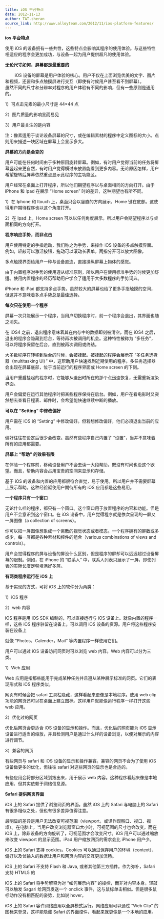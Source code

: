 ```yaml
---
title: iOS 平台特点
date: 2012-11-13
author: TAT.sheran
source_link: http://www.alloyteam.com/2012/11/ios-platform-features/
---
```


<!-- {% raw %} - for jekyll -->

**ios 平台特点**

使用 iOS 的设备拥有一些共性，这些特点会影响其程序的使用体验。与这些特性相适应的程序会更加成功，与设备一起为用户提供超凡的使用体验。  

**无论尺寸如何，屏幕都是最重要的**

        iOS 设备的屏幕是用户体验的核心。用户不仅在上面浏览优美的文字、图片和视频，还要和多点触摸屏进行交互（即使有时候用户甚至看不到屏幕）。  
虽然不同的尺寸和分辨率对程序的用户体验有不同的影响，但有一些原则是通用的。

1）可点击元素的最小尺寸是 44×44 点

2）图片质量的影响显而易见

3）用户最关注的是内容

注：像素适用于谈论设备屏幕的尺寸，或在编辑素材的程序中定义图标的大小。点则用来描述一块区域在屏幕上会显示多大。

**屏幕的方向是会变的**

用户可能在任何时间由于多种原因旋转屏幕。例如，有时用户觉得当前的任务将屏幕竖起来更自然，有时用户觉得横过来放置能看到更多内容。无论原因怎样，用户希望旋转后屏幕依然重点显示此程序的主功能区。

用户经常在桌面上打开程序，所以他们期望程序以与桌面相同的方向打开。由于 iPhone 和 Ipad 在展示 “Home screen” 时的差异，这种期望也有所不同。

1）在 Iphone 和 Itouch 上，桌面只会以竖直的方向展示，Home 键在底部。这使得用户期待程序也以这个角度打开。

2）在 Ipad 上，Home screen 可以以任何角度展示。所以用户会期望程序以与桌面相同的方向打开。

**程序响应手势，而非点击**

用户使用特定的手指运动，我们称之为手势，来操作 iOS 设备的多点触摸界面。例如，轻敲可以激活按钮，拖动可以滚动长表单，两指分开可以放大图像。

多点触摸界面给用户一种与设备直连，直接操纵屏幕上物体的感觉。

由于内置程序对手势的使用遵从标准原则，所以用户在使用标准手势的时候更加舒适。使用内置程序的经历帮助用户学会了适用于大多数程序的手势词典。

iPhone 和 iPad 都支持多点手势。虽然较大的屏幕也给了更多手指触摸的空间，但这并不意味着多点手势总是最佳选择。

**每次只在使用一个程序**

屏幕一次只能展示一个程序，当用户切换程序时，前一个程序会退出，其界面也随之消失。

在 iOS4 之前，退出程序意味着其在内存中的数据即刻被清空。而在 iOS4 之后，退出的程序会隐藏到后台，等待再次被调用的机会。这种特性被称为 “多任务”，可以将程序保留在后台，直到被再次调用或终结。

大多数程序在转移到后台的时候，会被挂起。被挂起的程序会展示在 “多任务选择器（multitasking UI）” 中，这帮助用户快速找到近期使用的程序。多任务选择器会出现在屏幕底部，位于当前运行的程序界面或 Home screen 的下侧。

当用户重启挂起的程序时，它能够从退出时所在的那个点迅速恢复，无需重新渲染界面。

用户会偏爱在运行其他程序时把某些程序保持在后台。例如，用户在看电影时又突然想去查看日程表、邮件时，会希望能快速继续中断的播放。

**可以在 “Setting” 中修改偏好**

用户需在 iOS 的 “Setting” 中修改偏好。但若想修改偏好，他们必须退出当前的应用。

偏好往往在设定后很少会改变。虽然有些程序自己内置了 “设置”，当并不意味着所有的应用都需要。

**屏幕上 “帮助” 的效果有限**

在体验一个程序前，移动设备用户不会去读一大段帮助，既没有时间也没这个欲望。而且，帮助内容会占用宝贵的空间来显示和存储。

基于 iOS 的设备和内置的应用都很符合直觉，易于使用。所以用户并不需要屏幕上展示帮助。这种经验驱使用户期待所有的 iOS 应用都是这些易用。

**一个程序只有一个窗口**

无论什么样的程序，都只有一个窗口。这个窗口用于放置程序的内容和功能。但是用户不会意识到这个窗口。在 iOS 设备中，用户觉得程序就是依次呈现的一屏又一屏图像（a collection of screens）。

你可以把一屏图像想象成一个离散的视觉状态或者模态。一个程序拥有的屏数或多或少，每一屏都是各种素材和控件的组合（various combinations of views and controls）。

用户会觉得程序的屏与设备的屏没什么区别，但是程序的屏却可以远远超过设备屏幕的限制。例如，在 iPhone 的 “联系人” 中，联系人列表只展示了一屏，即使列表的实际长度足够填满好多屏。

**有两类程序运行在 iOS 上**

基于实现的方式，可将 iOS 上的软件分为两类：

1）iOS 程序

2）web 内容

iOS 程序是用 iOS SDK 编制的，可以直接运行与 iOS 设备上。就像内置的程序一样，这些 iOS 程序驻留在设备上，可以调用 iOS 设备的资源。用户将这些程序安装在设备上

就像 “Photos，Calender，Mail” 等内置程序一样使用它们。

用户可以通过 iOS 设备访问网页时可以浏览 web 内容。Web 内容可以分为三类。

1）Web 应用

Web 应用是指那些能用于完成某种任务并且遵从某种展示标准的网页。它们的表现形式和 iOS 程序类似。

网页有时候会把 safari 工具栏隐藏，这样看起来更像是本地程序。使用 web clip 功能的网页还可以在桌面上建立图标。这样用户就能像运行程序一样打开这些 web 应用。

2）优化过的网页

优化后网页会更适合 iOS 设备的显示和操作。而且，优化后的网页能为 iOS 显示设备进行适当的缩放，并且检测用户是通过什么样的设备浏览，以便对展示的内容进行调节。

3）兼容的网页

有些网页与 safari 和 iOS 设备的显示和操作兼容。兼容的网页不会为了使用 iOS 设备做更多的优化，但往往 safari 对这些网页的显示也是合适的。

有些应用会将部分区域划拨出来，用于展示 web 内容。这种程序看起来像是本地应用，但其实依赖于网络信息源。

**Safari 提供网页界面**

iOS 上的 Safari 提供了浏览网页的界面。虽然 iOS 上的 Safari 与电脑上的 Safari 有很多相似之处，但也有很多差异值得注意。

最明显的差异是用户无法改变可视范围（viewport，或译作观察口、视口、视埠）。在电脑上，当用户改变浏览器窗口大小时，可视范围的尺寸也会改变。而在 iOS 上，除非设备的方向旋转了，可视范围才会改变尺寸。iOS 用户可以通过缩放来改变 viewport 的显示范围。iPad 用户缩放网页的需求会比 iPhone 用户少。

iOS 上的 Safari 支持 cookies。Cookies 可以通过保存用户的环境（context）、偏好以及曾输入的数据让用户和网页内容的交互更加流畅。

iOS 上的 Safari 不支持 Flash 和 Java, 或者其他第三方插件。作为弥补，Safari 支持 HTML5 的<audio> 和<video> 标记，用以播放音频和视频的流媒体。此外还有 JavaScript 和 CSS3 的变形，透明和运动效果，用以展示动态内容。

iOS 上的 Safari 将手势解释为对 “如何展示内容” 的操控，而非对内容本身。轻敲可以触发 Sagari 给网页发送一个 onclick 事件，这与鼠标单击相似。但是很多鼠标动作没有相匹配的姿势，比如说 hover。

iOS 上的 Safari 容许网络应用以全屏模式运行。网络应用可以通过 “Web Clip” 的图标来登录，这样能隐藏 Safari 的界面控件，看起来就更像是一个本地的应用。

<!-- {% endraw %} - for jekyll -->